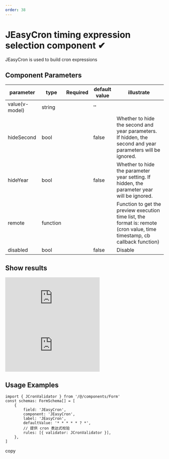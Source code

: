 ```yaml
---
order: 38
---
```


# JEasyCron timing expression selection component ✔

JEasyCron is used to build cron expressions

## Component Parameters

| parameter      | type     | Required | default value | illustrate                                                                                                                |
| -------------- | -------- | -------- | ------------- | ------------------------------------------------------------------------------------------------------------------------- |
| value(v-model) | string   |          | ''            |                                                                                                                           |
| hideSecond     | bool     |          | false         | Whether to hide the second and year parameters. If hidden, the second and year parameters will be ignored.                |
| hideYear       | bool     |          | false         | Whether to hide the parameter year setting. If hidden, the parameter year will be ignored.                                |
| remote         | function |          |               | Function to get the preview execution time list, the format is: remote (cron value, time timestamp, cb callback function) |
| disabled       | bool     |          | false         | Disable                                                                                                                   |

## Show results

![](https://lfs.k.topthink.com/lfs/c1697bfecdb1da33a8c64570211bcad9c431a315285daeec07fde63243bc25cf.dat)  
![](https://lfs.k.topthink.com/lfs/b0224b151e4e696010a438277e5e3eac8a9d610e967e37e5c1bc355301727af7.dat)

## Usage Examples

```
import { JCronValidator } from '/@/components/Form'
const schemas: FormSchema[] = [
    {
        field: 'JEasyCron',
        component: 'JEasyCron',
        label: 'JEasyCron',
        defaultValue: '* * * * * ? *',
        // 提供 cron 表达式校验
        rules: [{ validator: JCronValidator }],
    },
]
```

copy
